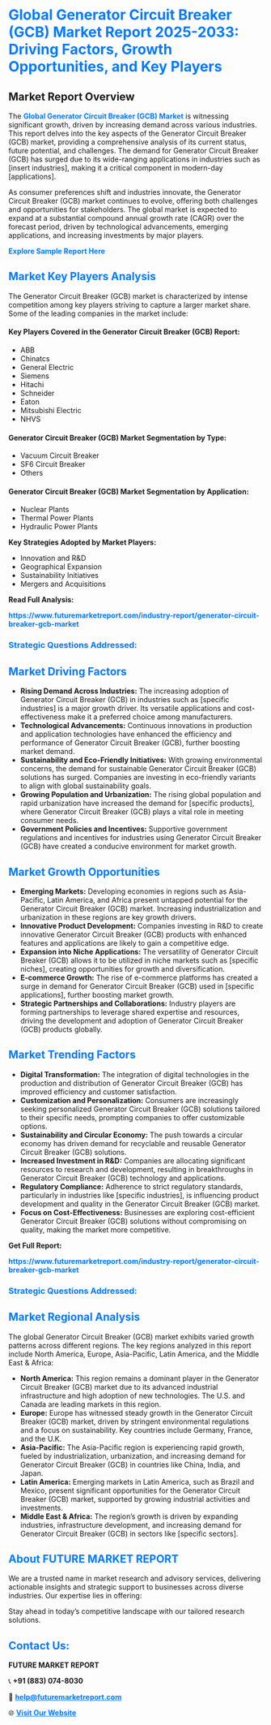 <h1 style="color: #007BFF;">Global Generator Circuit Breaker (GCB) Market Report 2025-2033: Driving Factors, Growth Opportunities, and Key Players</h1>

<section id="overview">
<h2>Market Report Overview</h2>
<p>The <a href="https://www.futuremarketreport.com/industry-report/generator-circuit-breaker-gcb-market" style="color: #007BFF; text-decoration: none;"><strong>Global Generator Circuit Breaker (GCB) Market</strong></a> is witnessing significant growth, driven by increasing demand across various industries. This report delves into the key aspects of the Generator Circuit Breaker (GCB) market, providing a comprehensive analysis of its current status, future potential, and challenges. The demand for Generator Circuit Breaker (GCB) has surged due to its wide-ranging applications in industries such as [insert industries], making it a critical component in modern-day [applications].</p>
<p>As consumer preferences shift and industries innovate, the Generator Circuit Breaker (GCB) market continues to evolve, offering both challenges and opportunities for stakeholders. The global market is expected to expand at a substantial compound annual growth rate (CAGR) over the forecast period, driven by technological advancements, emerging applications, and increasing investments by major players.</p>
</section>

<section id="overview">
<p><a href="https://www.futuremarketreport.com/request-sample/reportId=81647" style="color: #007BFF; text-decoration: none;"><strong>Explore Sample Report Here</strong></a></p>
</section>

<section id="key-players">
<h2 style="color: #007BFF;">Market Key Players Analysis</h2>
<p>The Generator Circuit Breaker (GCB) market is characterized by intense competition among key players striving to capture a larger market share. Some of the leading companies in the market include:</p>
<h4>Key Players Covered in the Generator Circuit Breaker (GCB) Report:</h4>
<ul><li>ABB</li><li>Chinatcs</li><li>General Electric</li><li>Siemens</li><li>Hitachi</li><li>Schneider</li><li>Eaton</li><li>Mitsubishi Electric</li><li>NHVS</li></ul>
<h4>Generator Circuit Breaker (GCB) Market Segmentation by Type:</h4>
<ul><li>Vacuum Circuit Breaker</li><li>SF6 Circuit Breaker</li><li>Others</li></ul>

<h4>Generator Circuit Breaker (GCB) Market Segmentation by Application:</h4>
<ul><li>Nuclear Plants</li><li>Thermal Power Plants</li><li>Hydraulic Power Plants</li></ul>
<p><strong>Key Strategies Adopted by Market Players:</strong></p>
<ul>
<li>Innovation and R&D</li>
<li>Geographical Expansion</li>
<li>Sustainability Initiatives</li>
<li>Mergers and Acquisitions</li>
</ul>
</section>

<section>
<p><strong>Read Full Analysis: </strong></p><a href="https://www.futuremarketreport.com/industry-report/generator-circuit-breaker-gcb-market" style="color: #007BFF; text-decoration: none;"><strong>https://www.futuremarketreport.com/industry-report/generator-circuit-breaker-gcb-market</strong></a>
<h3 style="color: #007BFF;">Strategic Questions Addressed:</h3>
</section>

<section id="driving-factors">
<h2 style="color: #007BFF;">Market Driving Factors</h2>
<ul>
<li><strong>Rising Demand Across Industries:</strong> The increasing adoption of Generator Circuit Breaker (GCB) in industries such as [specific industries] is a major growth driver. Its versatile applications and cost-effectiveness make it a preferred choice among manufacturers.</li>
<li><strong>Technological Advancements:</strong> Continuous innovations in production and application technologies have enhanced the efficiency and performance of Generator Circuit Breaker (GCB), further boosting market demand.</li>
<li><strong>Sustainability and Eco-Friendly Initiatives:</strong> With growing environmental concerns, the demand for sustainable Generator Circuit Breaker (GCB) solutions has surged. Companies are investing in eco-friendly variants to align with global sustainability goals.</li>
<li><strong>Growing Population and Urbanization:</strong> The rising global population and rapid urbanization have increased the demand for [specific products], where Generator Circuit Breaker (GCB) plays a vital role in meeting consumer needs.</li>
<li><strong>Government Policies and Incentives:</strong> Supportive government regulations and incentives for industries using Generator Circuit Breaker (GCB) have created a conducive environment for market growth.</li>
</ul>
</section>

<section id="growth-opportunities">
<h2 style="color: #007BFF;">Market Growth Opportunities</h2>
<ul>
<li><strong>Emerging Markets:</strong> Developing economies in regions such as Asia-Pacific, Latin America, and Africa present untapped potential for the Generator Circuit Breaker (GCB) market. Increasing industrialization and urbanization in these regions are key growth drivers.</li>
<li><strong>Innovative Product Development:</strong> Companies investing in R&D to create innovative Generator Circuit Breaker (GCB) products with enhanced features and applications are likely to gain a competitive edge.</li>
<li><strong>Expansion into Niche Applications:</strong> The versatility of Generator Circuit Breaker (GCB) allows it to be utilized in niche markets such as [specific niches], creating opportunities for growth and diversification.</li>
<li><strong>E-commerce Growth:</strong> The rise of e-commerce platforms has created a surge in demand for Generator Circuit Breaker (GCB) used in [specific applications], further boosting market growth.</li>
<li><strong>Strategic Partnerships and Collaborations:</strong> Industry players are forming partnerships to leverage shared expertise and resources, driving the development and adoption of Generator Circuit Breaker (GCB) products globally.</li>
</ul>
</section>

<section id="trending-factors">
<h2 style="color: #007BFF;">Market Trending Factors</h2>
<ul>
<li><strong>Digital Transformation:</strong> The integration of digital technologies in the production and distribution of Generator Circuit Breaker (GCB) has improved efficiency and customer satisfaction.</li>
<li><strong>Customization and Personalization:</strong> Consumers are increasingly seeking personalized Generator Circuit Breaker (GCB) solutions tailored to their specific needs, prompting companies to offer customizable options.</li>
<li><strong>Sustainability and Circular Economy:</strong> The push towards a circular economy has driven demand for recyclable and reusable Generator Circuit Breaker (GCB) solutions.</li>
<li><strong>Increased Investment in R&D:</strong> Companies are allocating significant resources to research and development, resulting in breakthroughs in Generator Circuit Breaker (GCB) technology and applications.</li>
<li><strong>Regulatory Compliance:</strong> Adherence to strict regulatory standards, particularly in industries like [specific industries], is influencing product development and quality in the Generator Circuit Breaker (GCB) market.</li>
<li><strong>Focus on Cost-Effectiveness:</strong> Businesses are exploring cost-efficient Generator Circuit Breaker (GCB) solutions without compromising on quality, making the market more competitive.</li>
</ul>
</section>

<section>
<p><strong>Get Full Report: </strong></p><a href="https://www.futuremarketreport.com/industry-report/generator-circuit-breaker-gcb-market" style="color: #007BFF; text-decoration: none;"><strong>https://www.futuremarketreport.com/industry-report/generator-circuit-breaker-gcb-market</strong></a>
<h3 style="color: #007BFF;">Strategic Questions Addressed:</h3>
</section>


<section id="regional-analysis">
<h2 style="color: #007BFF;">Market Regional Analysis</h2>
<p>The global Generator Circuit Breaker (GCB) market exhibits varied growth patterns across different regions. The key regions analyzed in this report include North America, Europe, Asia-Pacific, Latin America, and the Middle East & Africa:</p>
<ul>
<li><strong>North America:</strong> This region remains a dominant player in the Generator Circuit Breaker (GCB) market due to its advanced industrial infrastructure and high adoption of new technologies. The U.S. and Canada are leading markets in this region.</li>
<li><strong>Europe:</strong> Europe has witnessed steady growth in the Generator Circuit Breaker (GCB) market, driven by stringent environmental regulations and a focus on sustainability. Key countries include Germany, France, and the U.K.</li>
<li><strong>Asia-Pacific:</strong> The Asia-Pacific region is experiencing rapid growth, fueled by industrialization, urbanization, and increasing demand for Generator Circuit Breaker (GCB) in countries like China, India, and Japan.</li>
<li><strong>Latin America:</strong> Emerging markets in Latin America, such as Brazil and Mexico, present significant opportunities for the Generator Circuit Breaker (GCB) market, supported by growing industrial activities and investments.</li>
<li><strong>Middle East & Africa:</strong> The region’s growth is driven by expanding industries, infrastructure development, and increasing demand for Generator Circuit Breaker (GCB) in sectors like [specific sectors].</li>
</ul>
</section>

<footer>
<h2 style="color: #007BFF;">About FUTURE MARKET REPORT</h2>
<p>We are a trusted name in market research and advisory services, delivering actionable insights and strategic support to businesses across diverse industries. Our expertise lies in offering:</p>

<p>Stay ahead in today’s competitive landscape with our tailored research solutions.</p>

<h2 style="color: #007BFF;">Contact Us:</h2>
<p><strong>FUTURE MARKET REPORT</strong></p>
<p>📞 <strong>+91 (883) 074-8030</strong></p>
<p>📧 <strong><a href="mailto:help@futuremarketreport.com" style="color: #007BFF;">help@futuremarketreport.com</a></strong></p>
<p>🌐 <strong><a href="https://www.futuremarketreport.com/" style="color: #007BFF;">Visit Our Website</a></strong></p>
</footer>